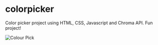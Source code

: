 # colorpicker
Color picker project using HTML, CSS, Javascript and Chroma API. Fun project!

![Colour Pick](https://user-images.githubusercontent.com/70189833/152639864-bdd6ba09-7946-4cdf-bb8b-be8d5e12f9f5.jpg)
